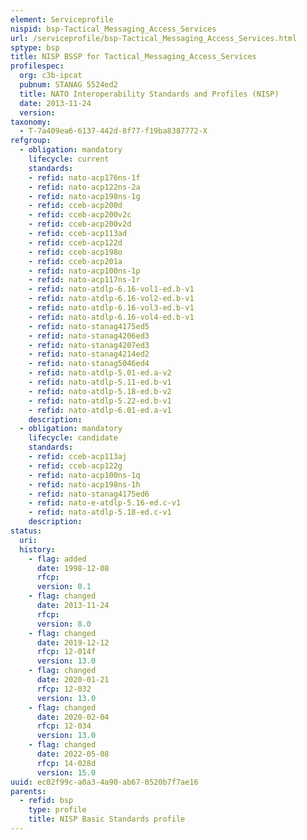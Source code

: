 ```yaml
---
element: Serviceprofile
nispid: bsp-Tactical_Messaging_Access_Services
url: /serviceprofile/bsp-Tactical_Messaging_Access_Services.html
sptype: bsp
title: NISP BSSP for Tactical_Messaging_Access_Services
profilespec:
  org: c3b-ipcat
  pubnum: STANAG 5524ed2
  title: NATO Interoperability Standards and Profiles (NISP)
  date: 2013-11-24
  version: 
taxonomy:
  - T-7a409ea6-6137-442d-8f77-f19ba8387772-X
refgroup:
  - obligation: mandatory
    lifecycle: current
    standards: 
    - refid: nato-acp176ns-1f
    - refid: nato-acp122ns-2a
    - refid: nato-acp198ns-1g
    - refid: cceb-acp200d
    - refid: cceb-acp200v2c
    - refid: cceb-acp200v2d
    - refid: cceb-acp113ad
    - refid: cceb-acp122d
    - refid: cceb-acp198o
    - refid: cceb-acp201a
    - refid: nato-acp100ns-1p
    - refid: nato-acp117ns-1r
    - refid: nato-atdlp-6.16-vol1-ed.b-v1
    - refid: nato-atdlp-6.16-vol2-ed.b-v1
    - refid: nato-atdlp-6.16-vol3-ed.b-v1
    - refid: nato-atdlp-6.16-vol4-ed.b-v1
    - refid: nato-stanag4175ed5
    - refid: nato-stanag4206ed3
    - refid: nato-stanag4207ed3
    - refid: nato-stanag4214ed2
    - refid: nato-stanag5046ed4
    - refid: nato-atdlp-5.01-ed.a-v2
    - refid: nato-atdlp-5.11-ed.b-v1
    - refid: nato-atdlp-5.18-ed.b-v2
    - refid: nato-atdlp-5.22-ed.b-v1
    - refid: nato-atdlp-6.01-ed.a-v1
    description: 
  - obligation: mandatory
    lifecycle: candidate
    standards: 
    - refid: cceb-acp113aj
    - refid: cceb-acp122g
    - refid: nato-acp100ns-1q
    - refid: nato-acp198ns-1h
    - refid: nato-stanag4175ed6
    - refid: nato-e-atdlp-5.16-ed.c-v1
    - refid: nato-atdlp-5.18-ed.c-v1
    description: 
status:
  uri: 
  history: 
    - flag: added
      date: 1998-12-08
      rfcp: 
      version: 0.1
    - flag: changed
      date: 2013-11-24
      rfcp: 
      version: 8.0
    - flag: changed
      date: 2019-12-12
      rfcp: 12-014f
      version: 13.0
    - flag: changed
      date: 2020-01-21
      rfcp: 12-032
      version: 13.0
    - flag: changed
      date: 2020-02-04
      rfcp: 12-034
      version: 13.0
    - flag: changed
      date: 2022-05-08
      rfcp: 14-028d
      version: 15.0
uuid: ec02f99c-a0a3-4a90-ab67-0520b7f7ae16
parents:
  - refid: bsp
    type: profile
    title: NISP Basic Standards profile
---
```


